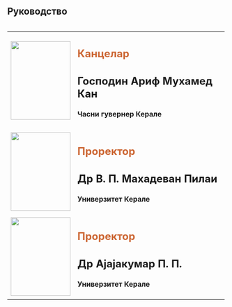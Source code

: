 <div class="contentDiv" style="float:left; width:99%">
<h2 align="left">Руководство</h2>
<table align="left" cellpadding="5">
<tr>
<td><img height="180" src="images/arif.jpg" width="137"/></td>
<td><h2 style="color:#C63">Канцелар</h2>
<h2>Господин Ариф Мухамед Кан</h2>
<h4>Часни гувернер Керале</h4>
</td>
</tr>
<tr>
<td><img height="180" src="images/Dr. V. P. Mahadevan Pillai.jpg" width="137"/></td>
<td><h2 style="color:#C63"> Проректор </h2>
<h2>Др В. П. Махадеван Пилаи </h2>
<h4>Универзитет Керале</h4>
</td>
</tr>
<tr>
<td><img height="180" src="images/Dr. Ajayakumar P. P.jpg" width="137"/></td>
<td><h2 style="color:#C63"> Проректор </h2>
<h2>Др Ајајакумар П. П. </h2>
<h4>Универзитет Керале</h4>
</td>
</tr>
</table>
</div>
